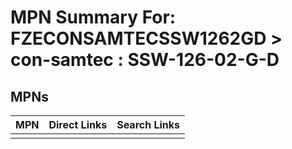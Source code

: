



# MPN Summary For: FZECONSAMTECSSW1262GD > con-samtec : SSW-126-02-G-D

## MPNs
  

|MPN|Direct Links|Search Links|
| :--- | :--- | :--- |
||||
